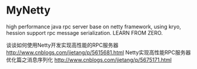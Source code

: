 # MyNetty
high performance java rpc server base on netty framework, using kryo, hession support rpc message serialization. LEARN FROM ZERO.

谈谈如何使用Netty开发实现高性能的RPC服务器 http://www.cnblogs.com/jietang/p/5615681.html
Netty实现高性能RPC服务器优化篇之消息序列化 http://www.cnblogs.com/jietang/p/5675171.html